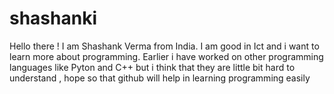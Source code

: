 # shashanki
Hello there ! I am Shashank Verma from India. I am good in Ict and i want to learn more about programming. Earlier i have worked on other programming languages like Pyton and C++ but i think that they are little bit hard to understand , hope so that github will help in learning programming easily
